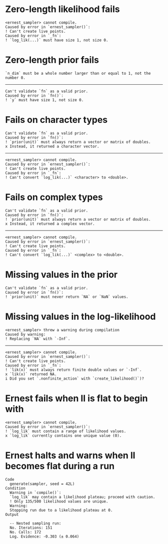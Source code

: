 # Zero-length likelihood fails

    <ernest_sampler> cannot compile.
    Caused by error in `ernest_sampler()`:
    ! Can't create live points.
    Caused by error in `_fn`:
    ! `log_lik(...)` must have size 1, not size 0.

# Zero-length prior fails

    `n_dim` must be a whole number larger than or equal to 1, not the number 0.

---

    Can't validate `fn` as a valid prior.
    Caused by error in `fn()`:
    ! `y` must have size 1, not size 0.

# Fails on character types

    Can't validate `fn` as a valid prior.
    Caused by error in `fn()`:
    ! `prior(unit)` must always return a vector or matrix of doubles.
    x Instead, it returned a character vector.

---

    <ernest_sampler> cannot compile.
    Caused by error in `ernest_sampler()`:
    ! Can't create live points.
    Caused by error in `_fn`:
    ! Can't convert `log_lik(...)` <character> to <double>.

# Fails on complex types

    Can't validate `fn` as a valid prior.
    Caused by error in `fn()`:
    ! `prior(unit)` must always return a vector or matrix of doubles.
    x Instead, it returned a complex vector.

---

    <ernest_sampler> cannot compile.
    Caused by error in `ernest_sampler()`:
    ! Can't create live points.
    Caused by error in `_fn`:
    ! Can't convert `log_lik(...)` <complex> to <double>.

# Missing values in the prior

    Can't validate `fn` as a valid prior.
    Caused by error in `fn()`:
    ! `prior(unit)` must never return `NA` or `NaN` values.

# Missing values in the log-likelihood

    <ernest_sampler> threw a warning during compilation
    Caused by warning:
    ! Replacing `NA` with `-Inf`.

---

    <ernest_sampler> cannot compile.
    Caused by error in `ernest_sampler()`:
    ! Can't create live points.
    Caused by error in `_fn`:
    ! `lik(x)` must always return finite double values or `-Inf`.
    x `lik(x)` returned NA.
    i Did you set `.nonfinite_action` with `create_likelihood()`)?

# Ernest fails when ll is flat to begin with

    <ernest_sampler> cannot compile.
    Caused by error in `ernest_sampler()`:
    ! `log_lik` must contain a range of likelihood values.
    x `log_lik` currently contains one unique value (0).

# Ernest halts and warns when ll becomes flat during a run

    Code
      generate(sampler, seed = 42L)
    Condition
      Warning in `compile()`:
      `log_lik` may contain a likelihood plateau; proceed with caution.
      ! Only 135/500 likelihood values are unique.
      Warning:
      Stopping run due to a likelihood plateau at 0.
    Output
      
      -- Nested sampling run: 
      No. Iterations: 151
      No. Calls: 172
      Log. Evidence: -0.303 (± 0.064)

